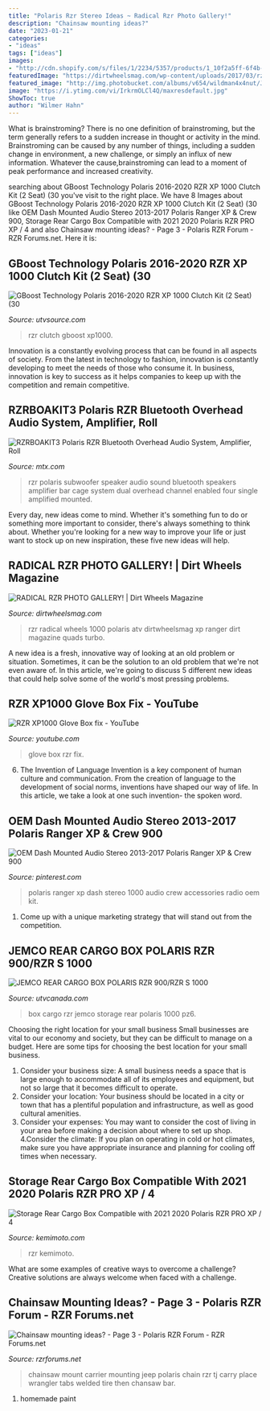```yaml
---
title: "Polaris Rzr Stereo Ideas ~ Radical Rzr Photo Gallery!"
description: "Chainsaw mounting ideas?"
date: "2023-01-21"
categories:
- "ideas"
tags: ["ideas"]
images:
- "http://cdn.shopify.com/s/files/1/2234/5357/products/1_10f2a5ff-6f4b-4370-af64-a1473d815884_1200x1200.jpg?v=1602054964"
featuredImage: "https://dirtwheelsmag.com/wp-content/uploads/2017/03/rzr-2.jpg"
featured_image: "http://img.photobucket.com/albums/v654/wildman4x4nut/Jeep/IMGP1833.jpg"
image: "https://i.ytimg.com/vi/IrkrmOLCl4Q/maxresdefault.jpg"
ShowToc: true
author: "Wilmer Hahn"
---
```



What is brainstroming?
There is no one definition of brainstroming, but the term generally refers to a sudden increase in thought or activity in the mind. Brainstroming can be caused by any number of things, including a sudden change in environment, a new challenge, or simply an influx of new information. Whatever the cause,brainstroming can lead to a moment of peak performance and increased creativity.

	

		
searching about GBoost Technology Polaris 2016-2020 RZR XP 1000 Clutch Kit (2 Seat) (30 you've visit to the right place. We have 8 Images about GBoost Technology Polaris 2016-2020 RZR XP 1000 Clutch Kit (2 Seat) (30 like OEM Dash Mounted Audio Stereo 2013-2017 Polaris Ranger XP &amp; Crew 900, Storage Rear Cargo Box Compatible with 2021 2020 Polaris RZR PRO XP / 4 and also Chainsaw mounting ideas? - Page 3 - Polaris RZR Forum - RZR Forums.net. Here it is:
		
    
## GBoost Technology Polaris 2016-2020 RZR XP 1000 Clutch Kit (2 Seat) (30

<img loading=lazy src="https://cdn11.bigcommerce.com/s-bo4yyk7o1j/images/stencil/2560w/products/18183/138739/g-boost-technology-polaris-2016-2020-rzr-xp-1000-clutch-kit-2-seat-30-32-tire-stage-3-kit-severe-duty-driven-mbgrpo46-s3961__96187.1614637808.jpg?c=2" onerror="this.onerror=null;this.src='https://tse2.mm.bing.net/th?id=OIP.qLU9Dm61soAJcVD8Kc8ZDQHaFj&amp;pid=15.1';" alt="GBoost Technology Polaris 2016-2020 RZR XP 1000 Clutch Kit (2 Seat) (30">

_Source: utvsource.com_

>rzr clutch gboost xp1000. 

	

Innovation is a constantly evolving process that can be found in all aspects of society. From the latest in technology to fashion, innovation is constantly developing to meet the needs of those who consume it. In business, innovation is key to success as it helps companies to keep up with the competition and remain competitive.

    
## RZRBOAKIT3 Polaris RZR Bluetooth Overhead Audio System, Amplifier, Roll

<img loading=lazy src="https://www.mtx.com/c/thumbs/0021771_polaris-rzr-bluetooth-overhead-audio-sound-bar-2-channel-amplifier-2-cage-mounted-speakers-and-ampli.jpeg" onerror="this.onerror=null;this.src='https://tse3.mm.bing.net/th?id=OIP.Vq_QNJdrMZZCxGvrn9mMqAHaGd&amp;pid=15.1';" alt="RZRBOAKIT3 Polaris RZR Bluetooth Overhead Audio System, Amplifier, Roll">

_Source: mtx.com_

>rzr polaris subwoofer speaker audio sound bluetooth speakers amplifier bar cage system dual overhead channel enabled four single amplified mounted. 

	

Every day, new ideas come to mind. Whether it's something fun to do or something more important to consider, there's always something to think about. Whether you're looking for a new way to improve your life or just want to stock up on new inspiration, these five new ideas will help.

    
## RADICAL RZR PHOTO GALLERY! | Dirt Wheels Magazine

<img loading=lazy src="https://dirtwheelsmag.com/wp-content/uploads/2017/03/rzr-2.jpg" onerror="this.onerror=null;this.src='https://tse2.mm.bing.net/th?id=OIP.Dq3Qh72ZHU8fxe9Q2mo8pAHaEk&amp;pid=15.1';" alt="RADICAL RZR PHOTO GALLERY! | Dirt Wheels Magazine">

_Source: dirtwheelsmag.com_

>rzr radical wheels 1000 polaris atv dirtwheelsmag xp ranger dirt magazine quads turbo. 

	

A new idea is a fresh, innovative way of looking at an old problem or situation. Sometimes, it can be the solution to an old problem that we're not even aware of. In this article, we're going to discuss 5 different new ideas that could help solve some of the world's most pressing problems.

    
## RZR XP1000 Glove Box Fix - YouTube

<img loading=lazy src="https://i.ytimg.com/vi/IrkrmOLCl4Q/maxresdefault.jpg" onerror="this.onerror=null;this.src='https://tse1.mm.bing.net/th?id=OIP.QxoEyiQsRqWN4HSYUAI8NQHaEK&amp;pid=15.1';" alt="RZR XP1000 Glove Box fix - YouTube">

_Source: youtube.com_

>glove box rzr fix. 

	

6. The Invention of Language
Invention is a key component of human culture and communication. From the creation of language to the development of social norms, inventions have shaped our way of life. In this article, we take a look at one such invention- the spoken word.

    
## OEM Dash Mounted Audio Stereo 2013-2017 Polaris Ranger XP &amp; Crew 900

<img loading=lazy src="https://i.pinimg.com/736x/91/94/9a/91949a755d6b8232cb4eb36ad6113e88--polaris-ranger-xp.jpg" onerror="this.onerror=null;this.src='https://tse4.mm.bing.net/th?id=OIP._ECSWXfIE5BwL2j_nJsfOwHaHa&amp;pid=15.1';" alt="OEM Dash Mounted Audio Stereo 2013-2017 Polaris Ranger XP &amp; Crew 900">

_Source: pinterest.com_

>polaris ranger xp dash stereo 1000 audio crew accessories radio oem kit. 

	

1. Come up with a unique marketing strategy that will stand out from the competition.

    
## JEMCO REAR CARGO BOX POLARIS RZR 900/RZR S 1000

<img loading=lazy src="https://utvcanada.com/uploads/2018/02/RO-11001_Zoom.jpg" onerror="this.onerror=null;this.src='https://tse2.mm.bing.net/th?id=OIP.Tvls2lcPRpQ7D9MdEYzQpQHaHa&amp;pid=15.1';" alt="JEMCO REAR CARGO BOX POLARIS RZR 900/RZR S 1000">

_Source: utvcanada.com_

>box cargo rzr jemco storage rear polaris 1000 pz6. 

	

Choosing the right location for your small business
Small businesses are vital to our economy and society, but they can be difficult to manage on a budget. Here are some tips for choosing the best location for your small business. 
1. Consider your business size: A small business needs a space that is large enough to accommodate all of its employees and equipment, but not so large that it becomes difficult to operate. 
2. Consider your location: Your business should be located in a city or town that has a plentiful population and infrastructure, as well as good cultural amenities. 
3. Consider your expenses: You may want to consider the cost of living in your area before making a decision about where to set up shop. 
4.Consider the climate: If you plan on operating in cold or hot climates, make sure you have appropriate insurance and planning for cooling off times when necessary.

    
## Storage Rear Cargo Box Compatible With 2021 2020 Polaris RZR PRO XP / 4

<img loading=lazy src="http://cdn.shopify.com/s/files/1/2234/5357/products/1_10f2a5ff-6f4b-4370-af64-a1473d815884_1200x1200.jpg?v=1602054964" onerror="this.onerror=null;this.src='https://tse2.mm.bing.net/th?id=OIP.Sly2XsLa7XrMpbig_EDP1QHaHa&amp;pid=15.1';" alt="Storage Rear Cargo Box Compatible with 2021 2020 Polaris RZR PRO XP / 4">

_Source: kemimoto.com_

>rzr kemimoto. 

	

What are some examples of creative ways to overcome a challenge?
Creative solutions are always welcome when faced with a challenge.

    
## Chainsaw Mounting Ideas? - Page 3 - Polaris RZR Forum - RZR Forums.net

<img loading=lazy src="http://img.photobucket.com/albums/v654/wildman4x4nut/Jeep/IMGP1833.jpg" onerror="this.onerror=null;this.src='https://tse2.mm.bing.net/th?id=OIP.rKr7nyzQcHL6tUU7vViAvQHaJ4&amp;pid=15.1';" alt="Chainsaw mounting ideas? - Page 3 - Polaris RZR Forum - RZR Forums.net">

_Source: rzrforums.net_

>chainsaw mount carrier mounting jeep polaris chain rzr tj carry place wrangler tabs welded tire then chansaw bar. 

	

1. homemade paint

